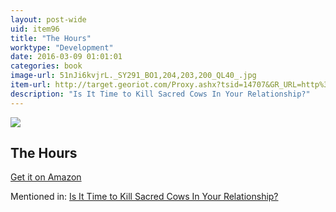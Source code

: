 ```yaml
---
layout: post-wide
uid: item96
title: "The Hours"
worktype: "Development"
date: 2016-03-09 01:01:01
categories: book
image-url: 51nJi6kvjrL._SY291_BO1,204,203,200_QL40_.jpg
item-url: http://target.georiot.com/Proxy.ashx?tsid=14707&GR_URL=http%3A%2F%2Fwww.amazon.com%2FHours-Novel-Michael-Cunningham%2Fdp%2F0312243022%2F
description: "Is It Time to Kill Sacred Cows In Your Relationship?"
---
```

<a href="http://target.georiot.com/Proxy.ashx?tsid=14707&GR_URL=http%3A%2F%2Fwww.amazon.com%2FHours-Novel-Michael-Cunningham%2Fdp%2F0312243022%2F" target="blank"><img src="../../../../img/thumbs/51nJi6kvjrL._SY291_BO1,204,203,200_QL40_.jpg" class="prod-img"></a>
<h2>The Hours</h2>
<p><a href="http://target.georiot.com/Proxy.ashx?tsid=14707&GR_URL=http%3A%2F%2Fwww.amazon.com%2FHours-Novel-Michael-Cunningham%2Fdp%2F0312243022%2F" target="blank">Get it on Amazon</a><p>
<p>Mentioned in: <a href="http://fourhourworkweek.com/2015/05/20/google-x/" target="blank">Is It Time to Kill Sacred Cows In Your Relationship?</a></p>
